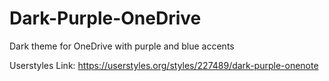 # Dark-Purple-OneDrive
Dark theme for OneDrive with purple and blue accents

Userstyles Link:
https://userstyles.org/styles/227489/dark-purple-onenote
